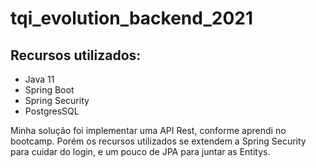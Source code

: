 # tqi_evolution_backend_2021

## Recursos utilizados:

- Java 11
- Spring Boot
- Spring Security
- PostgresSQL

Minha solução foi implementar uma API Rest, conforme aprendi no bootcamp. Porém os recursos utilizados se extendem a Spring Security para cuidar do login, e um pouco de JPA para juntar as Entitys.
